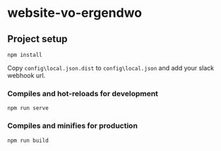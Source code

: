 # website-vo-ergendwo

## Project setup
```
npm install
```

Copy `config\local.json.dist` to `config\local.json` and add your slack webhook url.

### Compiles and hot-reloads for development
```
npm run serve
```

### Compiles and minifies for production
```
npm run build
```
